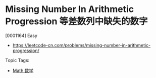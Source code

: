 # Missing Number In Arithmetic Progression 等差数列中缺失的数字

[0001164] Easy

- https://leetcode-cn.com/problems/missing-number-in-arithmetic-progression/

Topic Tags:

- [Math 数学](https://leetcode-cn.com/tag/math/)
